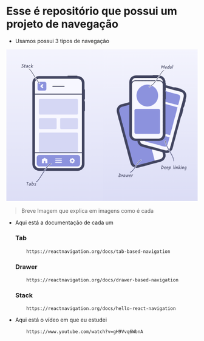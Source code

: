 # Esse é repositório que possui um projeto de navegação
* Usamos possui 3 tipos de navegação

<img src="./explicacao.png">

> Breve Imagem que explica em imagens como é cada 

* Aqui está a documentação de cada um

    ### Tab
    
    ````
        https://reactnavigation.org/docs/tab-based-navigation
    ````


    ### Drawer
    
    ````
        https://reactnavigation.org/docs/drawer-based-navigation
    ````
    
    ### Stack
    
    ````
        https://reactnavigation.org/docs/hello-react-navigation
    ````

* Aqui está o vídeo em que eu estudei
    ````
        https://www.youtube.com/watch?v=gH9Vvq6WbnA
    ````